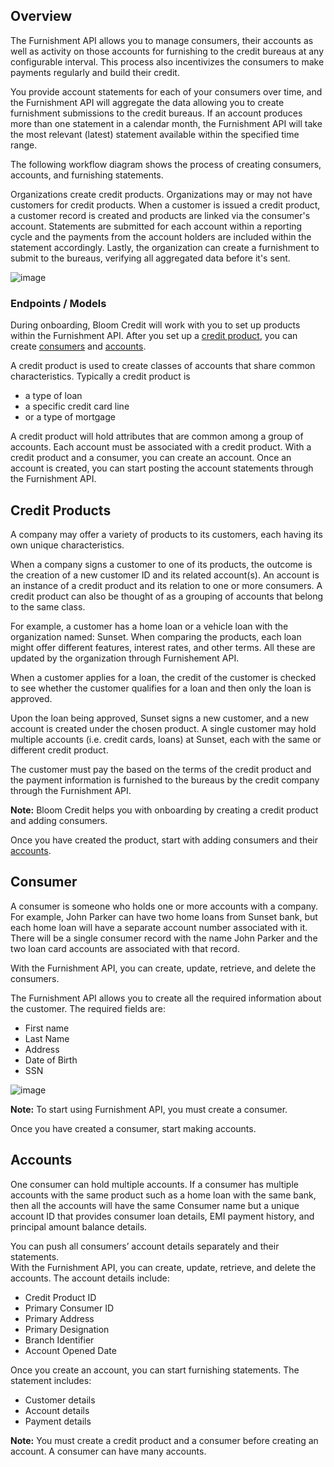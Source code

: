 ## Overview

The Furnishment API allows you to manage consumers, their accounts as well as activity on those accounts for furnishing to the credit bureaus at any configurable interval. This process also incentivizes the consumers to make payments regularly and build their credit.

You provide account statements for each of your consumers over time, and the Furnishment API will aggregate the data allowing you to create furnishment submissions to the credit bureaus. If an account produces more than one statement in a calendar month, the Furnishment API will take the most relevant (latest) statement available within the specified time range.

The following workflow diagram shows the process of creating consumers, accounts, and furnishing statements. 

Organizations create credit products. Organizations may or may not have customers for credit products. When a customer is issued a credit product, a customer record is created and products are linked via the consumer's account. Statements are submitted for each account within a reporting cycle and the payments from the account holders are included within the statement accordingly. Lastly, the organization can create a furnishment to submit to the bureaus, verifying all aggregated data before it's sent.

![image](https://user-images.githubusercontent.com/59159392/119357735-88861580-bcc5-11eb-8347-4b0fe9732704.png)

### Endpoints / Models
During onboarding, Bloom Credit will work with you to set up products within the Furnishment API. After you set up a [credit product](#credit-product), you can create [consumers](#consumer) and [accounts](#accounts).

A credit product is used to create classes of accounts that share common characteristics. Typically a credit product is 
<ul><li>a type of loan</li>
  <li>a specific credit card line</li>
  <li>or a type of mortgage</li> </ul>

A credit product will hold attributes that are common among a group of accounts. Each account must be associated with a credit product. With a credit product and a consumer, you can create an account. Once an account is created, you can start posting the account statements through the Furnishment API.

## Credit Products

A company may offer a variety of products to its customers, each having its own unique characteristics.

When a company signs a customer to one of its products, the outcome is the creation of a new customer ID and its related account(s). An account is an instance of a credit product and its relation to one or more consumers. A credit product can also be thought of as a grouping of accounts that belong to the same class.

For example, a customer has a home loan or a vehicle loan with the organization named: Sunset. When comparing the products, each loan might offer different features, interest rates, and other terms. All these are updated by the organization through Furnishement API. 

When a customer applies for a loan, the credit of the customer is checked to see whether the customer qualifies for a loan and then only the loan is approved. 

Upon the loan being approved, Sunset signs a new customer, and a new account is created under the chosen product. A single customer may hold multiple accounts (i.e. credit cards, loans) at Sunset, each with the same or different credit product.

The customer must pay the based on the terms of the credit product and the payment information is furnished to the bureaus by the credit company through the Furnishment API.

<strong>Note:</strong> Bloom Credit helps you with onboarding by creating a credit product and adding consumers.

Once you have created the product, start with adding consumers and their [accounts](#accounts).

## Consumer
A consumer is someone who holds one or more accounts with a company. For example, John Parker can have two home loans from Sunset bank, but each home loan will have a separate account number associated with it. There will be a single consumer record with the name John Parker and the two loan card accounts are associated with that record.

With the Furnishment API, you can create, update, retrieve, and delete the consumers.

The Furnishment API allows you to create all the required information about the customer. The required fields are:
<ul><li>First name</li>
  <li>Last Name</li>
  <li>Address</li>
  <li>Date of Birth</li>
  <li>SSN</li></ul>  
  
  ![image](https://user-images.githubusercontent.com/59159392/119357728-858b2500-bcc5-11eb-953d-a2b40aca7aef.png)
  
  <strong>Note:</strong> To start using Furnishment API, you must create a consumer. 
  
  Once you have created a consumer, start making accounts.
  
  ## Accounts
  
One consumer can hold multiple accounts. If a consumer has multiple accounts with the same product such as a home loan with the same bank, then all the accounts will have the same Consumer name but a unique account ID that provides consumer loan details, EMI payment history, and principal amount balance details.  
  
  You can push all consumers’ account details separately and their statements.  
  With the Furnishment API, you can create, update, retrieve, and delete the accounts.
  The account details include:
  <ul><li>Credit Product ID</li>
  <li>Primary Consumer ID</li>
  <li>Primary Address</li>
  <li>Primary Designation</li>
  <li>Branch Identifier</li>
  <li>Account Opened Date</li></ul>
  
  Once you create an account, you can start furnishing statements. The statement includes:
  
  <ul><li>Customer details</li>
  <li>Account details</li>
  <li>Payment details</li></ul>
  <strong>Note:</strong> You must create a credit product and a consumer before creating an account. A consumer can have many accounts.
